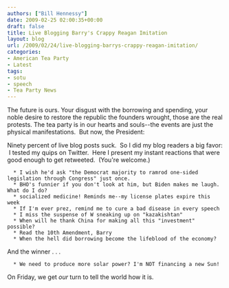```yaml
---
authors: ["Bill Hennessy"]
date: 2009-02-25 02:00:35+00:00
draft: false
title: Live Blogging Barry's Crappy Reagan Imitation
layout: blog
url: /2009/02/24/live-blogging-barrys-crappy-reagan-imitation/
categories:
- American Tea Party
- Latest
tags:
- sotu
- speech
- Tea Party News
---
```


The future is ours.  Your disgust with the borrowing and spending, your noble desire to restore the republic the founders wrought, those are the real protests.  The tea party is in our hearts and souls--the events are just the physical manifestations.  But now, the President:

Ninety percent of live blog posts suck.  So I did my blog readers a big favor:  I tested my quips on Twitter.  Here I present my instant reactions that were good enough to get retweeted.  (You're welcome.)



	  * I wish he'd ask "the Democrat majority to ramrod one-sided legislation through Congress" just once.
	  * BHO's funnier if you don't look at him, but Biden makes me laugh. What do I do?
	  * socialized medicine! Reminds me--my license plates expire this week
	  * If I'm ever prez, remind me to cure a bad disease in every speech
	  * I miss the suspense of W sneaking up on "kazakishtan" 
	  * When will he thank China for making all this "investment" possible?
	  * Read the 10th Amendment, Barry
	  * When the hell did borrowing become the lifeblood of the economy?

And the winner . . . 

	  * We need to produce more solar power? I'm NOT financing a new Sun!

On Friday, we get _our_ turn to tell the world how it is.
